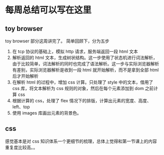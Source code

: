 # 每周总结可以写在这里

## toy browser

toy browser 部分这周讲完了。
简单回顾下，分为五步

1. 在 tcp 协议的基础上，模拟 http 请求，服务端返回一段 html 文本
2. 解析返回的 html 文本，生成树状结构。这一步使用了状态机进行词法解析，由于比较简单，词法解析的同时也完成了语法解析。这一步与实际浏览器解析有差别，实际浏览器解析是收到一段 html 就开始解析，而不是拿到全部 html 后才开始解析
3. 在解析 html 的过程中，增加 css 计算。只处理了 style 中的文本，借用了 css 库，将文本解析为 css 规则的对象，然后在每个元素添加到 dom 之前计算 css
4. 根据计算的 css，处理了 flex 情况下的排版，计算出元素的宽度、高度、left、top
5. 使用 images 库画出元素的背景色。

## css

感觉基本是对 css 知识体系一个更细节的梳理，总体上觉得和第一节课上的内容重复度比较高。。
